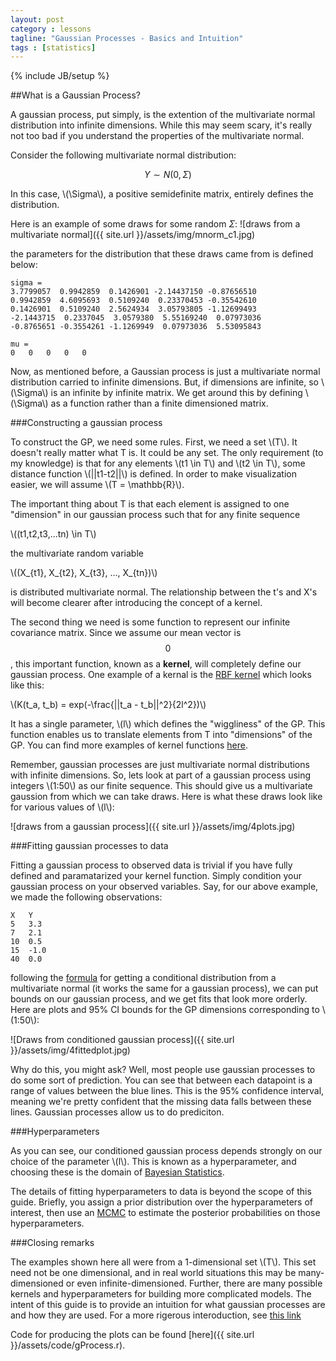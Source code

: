 ```yaml
---
layout: post
category : lessons
tagline: "Gaussian Processes - Basics and Intuition" 
tags : [statistics]
---
```

{% include JB/setup %}

##What is a Gaussian Process?


A gaussian process, put simply, is the extention of the multivariate normal
distribution into infinite dimensions. While this may seem scary, it's really
not too bad if you understand the properties of the multivariate normal.

Consider the following multivariate normal distribution:

$$Y \sim N(0,\Sigma)$$

In this case, \\(\Sigma\\), a positive semidefinite matrix, entirely defines the distribution. 

Here is an example of some draws for some random $\Sigma$:
![draws from a multivariate normal]({{ site.url }}/assets/img/mnorm_c1.jpg)

the parameters for the distribution that these draws came from is defined below:

    sigma = 
    3.7799057  0.9942859  0.1426901 -2.14437150 -0.87656510
    0.9942859  4.6095693  0.5109240  0.23370453 -0.35542610
    0.1426901  0.5109240  2.5624934  3.05793805 -1.12699493
    -2.1443715  0.2337045  3.0579380  5.55169240  0.07973036
    -0.8765651 -0.3554261 -1.1269949  0.07973036  5.53095843

    mu = 
    0	0	0	0	0

Now, as mentioned before, a Gaussian process is just a multivariate normal distribution carried to infinite dimensions. But, if dimensions are infinite, so \\(\Sigma\\) is an infinite by infinite matrix. We get around this by defining \\(\Sigma\\) as a function rather than a finite dimensioned matrix.  

###Constructing a gaussian process

To construct the GP, we need some rules. First, we need a set \\(T\\). It doesn't
really matter what T is. It could be any set. The only requirement (to my knowledge) is that for any elements \\(t1 \in T\\) and \\(t2 \in T\\), some distance function \\(||t1-t2||\\) is defined. In order to make visualization easier, we will assume \\(T = \mathbb{R}\\). 

The important thing about T is that each element is assigned to one "dimension" in our gaussian process such that for any finite sequence 

\\((t1,t2,t3,...tn) \in T\\)

the multivariate random variable 

\\((X_{t1}, X_{t2}, X_{t3}, ..., X_{tn})\\)

is distributed multivariate normal. The relationship between the t's and X's will become clearer after introducing the concept of a kernel.

The second thing we need is some function to represent our infinite covariance matrix. Since we assume our mean vector is $$0$$, this important function, known as a __kernel__, will completely define our gaussian process. One example of a kernal is the 
[RBF kernel](http://en.wikipedia.org/wiki/Radial_basis_function_kernel)
which looks like this:

\\(K(t_a, t_b) = exp(-\frac{||t_a - t_b||^2}{2l^2})\\)

It has a single parameter, \\(l\\) which defines the "wiggliness" of the GP. This function enables us to translate elements from T into "dimensions" of the GP. You can find more examples of kernel functions [here](http://mlg.eng.cam.ac.uk/duvenaud/cookbook/index.html).

Remember, gaussian processes are just multivariate normal distributions with infinite dimensions. So, lets look at part of a gaussian process using integers \\(1:50\\) as our finite sequence. This should give us a multivariate gaussion from which we can take draws. Here is what these draws look like for various values of \\(l\\):


![draws from a gaussian process]({{ site.url }}/assets/img/4plots.jpg)

###Fitting gaussian processes to data

Fitting a gaussian process to observed data is trivial if you have fully defined and paramatarized your kernel function. Simply condition your gaussian process on your observed variables. Say, for our above example, we made the following observations:

    X  	Y
    5	3.3
    7	2.1
    10	0.5
    15	-1.0
    40	0.0

following the [formula](http://en.wikipedia.org/wiki/Multivariate_normal_distribution#Conditional_distributions) for getting a conditional distribution from a multivariate normal (it works the same for a gaussian process), we can put bounds on our gaussian process, and we get fits that look more orderly. Here are plots and 95% CI bounds for the GP dimensions corresponding to \\(1:50\\):

![Draws from conditioned gaussian process]({{ site.url }}/assets/img/4fittedplot.jpg)

Why do this, you might ask? Well, most people use gaussian processes to do some sort of prediction. You can see that between each datapoint is a range of values between the blue lines. This is the 95% confidence interval, meaning we're pretty confident that the missing data falls between these lines. Gaussian processes allow us to do prediciton.

###Hyperparameters

As you can see, our conditioned gaussian process depends strongly on our choice of the parameter \\(l\\). This is known as a hyperparameter, and choosing these is the domain of [Bayesian Statistics](http://en.wikipedia.org/wiki/Bayesian_statistics). 

The details of fitting hyperparameters to data is beyond the scope of this guide. Briefly, you assign a prior distribution over the hyperparameters of interest, then use an [MCMC](http://en.wikipedia.org/wiki/Markov_chain_Monte_Carlo) to estimate the posterior probabilities on those hyperparameters.

###Closing remarks

The examples shown here all were from a 1-dimensional set \\(T\\). This set need not be one dimensional, and in real world situations this may be many-dimensioned or even infinite-dimensioned. Further, there are many possible kernels and hyperparameters for building more complicated models. The intent of this guide is to provide an intuition for what gaussian processes are and how they are used. For a more rigerous interoduction, see [this link](http://www.cs.toronto.edu/~hinton/csc2515/notes/gp_slides_fall08.pdf) 

Code for producing the plots can be found [here]({{ site.url }}/assets/code/gProcess.r).
